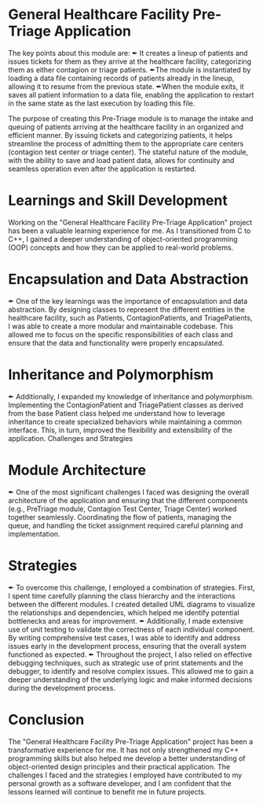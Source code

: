 # General Healthcare Facility Pre-Triage Application

The key points about this module are:
✒ It creates a lineup of patients and issues tickets for them as they arrive at the healthcare facility, categorizing them as either contagion or triage patients.
✒The module is instantiated by loading a data file containing records of patients already in the lineup, allowing it to resume from the previous state.
✒When the module exits, it saves all patient information to a data file, enabling the application to restart in the same state as the last execution by loading this file.

The purpose of creating this Pre-Triage module is to manage the intake and queuing of patients arriving at the healthcare facility in an organized and efficient manner. 
By issuing tickets and categorizing patients, it helps streamline the process of admitting them to the appropriate care centers (contagion test center or triage center). 
The stateful nature of the module, with the ability to save and load patient data, allows for continuity and seamless operation even after the application is restarted.

# Learnings and Skill Development
Working on the "General Healthcare Facility Pre-Triage Application" project has been a valuable learning experience for me.
As I transitioned from C to C++, I gained a deeper understanding of object-oriented programming (OOP) concepts and how they
can be applied to real-world problems.

# Encapsulation and Data Abstraction
✒ One of the key learnings was the importance of encapsulation and data abstraction. By designing classes to represent the different 
entities in the healthcare facility, such as Patients, ContagionPatients, and TriagePatients, I was able to create a more modular 
and maintainable codebase. This allowed me to focus on the specific responsibilities of each class and ensure that the data and 
functionality were properly encapsulated.

# Inheritance and Polymorphism
✒ Additionally, I expanded my knowledge of inheritance and polymorphism. Implementing the ContagionPatient and TriagePatient classes
as derived from the base Patient class helped me understand how to leverage inheritance to create specialized behaviors while 
maintaining a common interface. This, in turn, improved the flexibility and extensibility of the application.
Challenges and Strategies

# Module Architecture
✒ One of the most significant challenges I faced was designing the overall architecture of the application and ensuring that the different
components (e.g., PreTriage module, Contagion Test Center, Triage Center) worked together seamlessly. Coordinating the flow of patients, 
managing the queue, and handling the ticket assignment required careful planning and implementation.

# Strategies 
✒ To overcome this challenge, I employed a combination of strategies. First, I spent time carefully planning the class hierarchy and 
the interactions between the different modules. I created detailed UML diagrams to visualize the relationships and dependencies, 
which helped me identify potential bottlenecks and areas for improvement.
✒ Additionally, I made extensive use of unit testing to validate the correctness of each individual component. By writing comprehensive
test cases, I was able to identify and address issues early in the development process, ensuring that the overall system functioned as expected.
✒ Throughout the project, I also relied on effective debugging techniques, such as strategic use of print statements and the debugger, 
to identify and resolve complex issues. This allowed me to gain a deeper understanding of the underlying logic and make informed decisions 
during the development process.

# Conclusion
The "General Healthcare Facility Pre-Triage Application" project has been a transformative experience for me. It has not only strengthened my
C++ programming skills but also helped me develop a better understanding of object-oriented design principles and their practical application. 
The challenges I faced and the strategies I employed have contributed to my personal growth as a software developer, and I am confident that 
the lessons learned will continue to benefit me in future projects.
